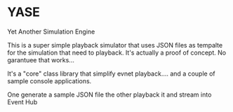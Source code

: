 # YASE
Yet Another Simulation Engine

This is a super simple playback simulator that uses JSON files as tempalte for the simulation that need to playback.
It's actually a proof of concept. No garantuee that works...

It's a "core" class library that simplify evnet playback....     and a couple of sample console applications.

One generate a sample JSON file    the other playback it and stream into Event Hub
